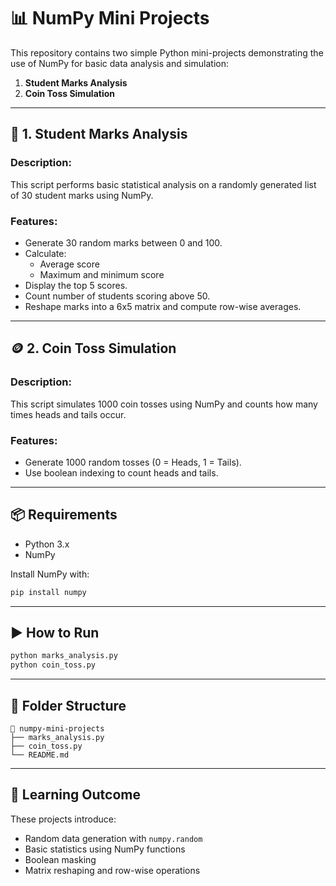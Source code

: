 # 📊 NumPy Mini Projects

This repository contains two simple Python mini-projects demonstrating the use of NumPy for basic data analysis and simulation:

1. **Student Marks Analysis**
2. **Coin Toss Simulation**

---

## 📘 1. Student Marks Analysis

### Description:
This script performs basic statistical analysis on a randomly generated list of 30 student marks using NumPy.

### Features:
- Generate 30 random marks between 0 and 100.
- Calculate:
  - Average score
  - Maximum and minimum score
- Display the top 5 scores.
- Count number of students scoring above 50.
- Reshape marks into a 6x5 matrix and compute row-wise averages.

---

## 🪙 2. Coin Toss Simulation

### Description:
This script simulates 1000 coin tosses using NumPy and counts how many times heads and tails occur.

### Features:
- Generate 1000 random tosses (0 = Heads, 1 = Tails).
- Use boolean indexing to count heads and tails.

---

## 📦 Requirements

- Python 3.x
- NumPy

Install NumPy with:

```bash
pip install numpy
```

---

## ▶️ How to Run

```bash
python marks_analysis.py
python coin_toss.py
```

---

## 📁 Folder Structure

```
📂 numpy-mini-projects
├── marks_analysis.py
├── coin_toss.py
└── README.md
```

---

## 🧠 Learning Outcome

These projects introduce:
- Random data generation with `numpy.random`
- Basic statistics using NumPy functions
- Boolean masking
- Matrix reshaping and row-wise operations
